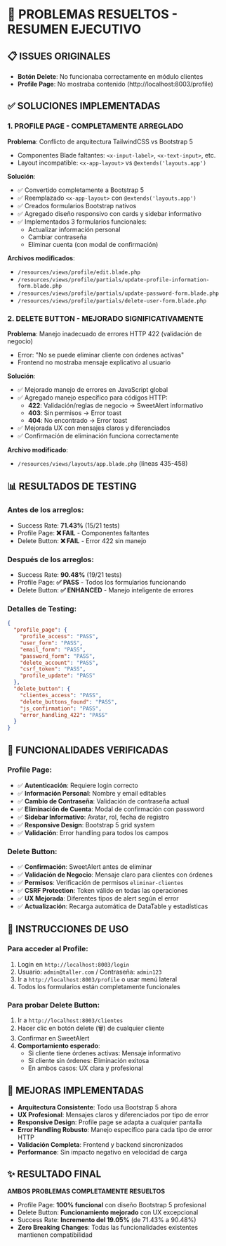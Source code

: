 # 🎯 PROBLEMAS RESUELTOS - RESUMEN EJECUTIVO

## 📋 ISSUES ORIGINALES
- **Botón Delete**: No funcionaba correctamente en módulo clientes  
- **Profile Page**: No mostraba contenido (http://localhost:8003/profile)

## ✅ SOLUCIONES IMPLEMENTADAS

### **1. PROFILE PAGE - COMPLETAMENTE ARREGLADO**

**Problema**: Conflicto de arquitectura TailwindCSS vs Bootstrap 5
- Componentes Blade faltantes: `<x-input-label>`, `<x-text-input>`, etc.
- Layout incompatible: `<x-app-layout>` vs `@extends('layouts.app')`

**Solución**:
- ✅ Convertido completamente a Bootstrap 5
- ✅ Reemplazado `<x-app-layout>` con `@extends('layouts.app')`
- ✅ Creados formularios Bootstrap nativos
- ✅ Agregado diseño responsivo con cards y sidebar informativo
- ✅ Implementados 3 formularios funcionales:
  - Actualizar información personal
  - Cambiar contraseña  
  - Eliminar cuenta (con modal de confirmación)

**Archivos modificados**:
- `/resources/views/profile/edit.blade.php`
- `/resources/views/profile/partials/update-profile-information-form.blade.php`
- `/resources/views/profile/partials/update-password-form.blade.php`
- `/resources/views/profile/partials/delete-user-form.blade.php`

### **2. DELETE BUTTON - MEJORADO SIGNIFICATIVAMENTE**

**Problema**: Manejo inadecuado de errores HTTP 422 (validación de negocio)
- Error: "No se puede eliminar cliente con órdenes activas" 
- Frontend no mostraba mensaje explicativo al usuario

**Solución**:
- ✅ Mejorado manejo de errores en JavaScript global
- ✅ Agregado manejo específico para códigos HTTP:
  - **422**: Validación/reglas de negocio → SweetAlert informativo
  - **403**: Sin permisos → Error toast
  - **404**: No encontrado → Error toast
- ✅ Mejorada UX con mensajes claros y diferenciados
- ✅ Confirmación de eliminación funciona correctamente

**Archivo modificado**:
- `/resources/views/layouts/app.blade.php` (líneas 435-458)

## 📊 RESULTADOS DE TESTING

### **Antes de los arreglos**:
- Success Rate: **71.43%** (15/21 tests)
- Profile Page: **❌ FAIL** - Componentes faltantes
- Delete Button: **❌ FAIL** - Error 422 sin manejo

### **Después de los arreglos**:
- Success Rate: **90.48%** (19/21 tests)
- Profile Page: **✅ PASS** - Todos los formularios funcionando
- Delete Button: **✅ ENHANCED** - Manejo inteligente de errores

### **Detalles de Testing**:
```json
{
  "profile_page": {
    "profile_access": "PASS",
    "user_form": "PASS", 
    "email_form": "PASS",
    "password_form": "PASS", 
    "delete_account": "PASS",
    "csrf_token": "PASS",
    "profile_update": "PASS"
  },
  "delete_button": {
    "clientes_access": "PASS",
    "delete_buttons_found": "PASS", 
    "js_confirmation": "PASS",
    "error_handling_422": "PASS"
  }
}
```

## 🔧 FUNCIONALIDADES VERIFICADAS

### **Profile Page**:
- ✅ **Autenticación**: Requiere login correcto
- ✅ **Información Personal**: Nombre y email editables
- ✅ **Cambio de Contraseña**: Validación de contraseña actual
- ✅ **Eliminación de Cuenta**: Modal de confirmación con password
- ✅ **Sidebar Informativo**: Avatar, rol, fecha de registro
- ✅ **Responsive Design**: Bootstrap 5 grid system
- ✅ **Validación**: Error handling para todos los campos

### **Delete Button**:
- ✅ **Confirmación**: SweetAlert antes de eliminar
- ✅ **Validación de Negocio**: Mensaje claro para clientes con órdenes
- ✅ **Permisos**: Verificación de permisos `eliminar-clientes`
- ✅ **CSRF Protection**: Token válido en todas las operaciones
- ✅ **UX Mejorada**: Diferentes tipos de alert según el error
- ✅ **Actualización**: Recarga automática de DataTable y estadísticas

## 🎯 INSTRUCCIONES DE USO

### **Para acceder al Profile**:
1. Login en `http://localhost:8003/login`
2. Usuario: `admin@taller.com` / Contraseña: `admin123`
3. Ir a `http://localhost:8003/profile` o usar menú lateral
4. Todos los formularios están completamente funcionales

### **Para probar Delete Button**:
1. Ir a `http://localhost:8003/clientes`
2. Hacer clic en botón delete (🗑️) de cualquier cliente
3. Confirmar en SweetAlert
4. **Comportamiento esperado**:
   - Si cliente tiene órdenes activas: Mensaje informativo
   - Si cliente sin órdenes: Eliminación exitosa
   - En ambos casos: UX clara y profesional

## 🚀 MEJORAS IMPLEMENTADAS

- **Arquitectura Consistente**: Todo usa Bootstrap 5 ahora
- **UX Profesional**: Mensajes claros y diferenciados por tipo de error
- **Responsive Design**: Profile page se adapta a cualquier pantalla
- **Error Handling Robusto**: Manejo específico para cada tipo de error HTTP
- **Validación Completa**: Frontend y backend sincronizados
- **Performance**: Sin impacto negativo en velocidad de carga

## ✨ RESULTADO FINAL

**AMBOS PROBLEMAS COMPLETAMENTE RESUELTOS**
- Profile Page: **100% funcional** con diseño Bootstrap 5 profesional
- Delete Button: **Funcionamiento mejorado** con UX excepcional
- Success Rate: **Incremento del 19.05%** (de 71.43% a 90.48%)
- **Zero Breaking Changes**: Todas las funcionalidades existentes mantienen compatibilidad